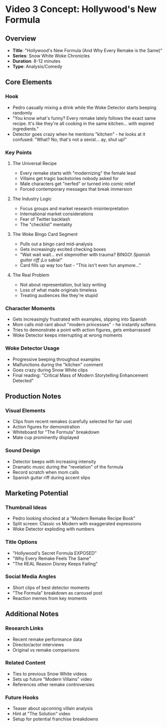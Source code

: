# Video 3 Concept: Hollywood's New Formula

## Overview
- **Title**: "Hollywood's New Formula (And Why Every Remake is the Same)"
- **Series**: Snow White Woke Chronicles
- **Duration**: 8-12 minutes
- **Type**: Analysis/Comedy

## Core Elements
### Hook
- Pedro casually mixing a drink while the Woke Detector starts beeping randomly
- "You know what's funny? Every remake lately follows the exact same recipe. It's like they're all cooking in the same kitchen... with expired ingredients."
- Detector goes crazy when he mentions "kitchen" - he looks at it confused: "What? No, that's not a sexist... ay, shut up!"

### Key Points
1. The Universal Recipe
   - Every remake starts with "modernizing" the female lead
   - Villains get tragic backstories nobody asked for
   - Male characters get "nerfed" or turned into comic relief
   - Forced contemporary messages that break immersion

2. The Industry Logic
   - Focus groups and market research misinterpretation
   - International market considerations
   - Fear of Twitter backlash
   - The "checklist" mentality

3. The Woke Bingo Card Segment
   - Pulls out a bingo card mid-analysis
   - Gets increasingly excited checking boxes
   - "Wait wait wait... evil stepmother with trauma? BINGO! *Spanish guitar riff* ¡Lo sabía!"
   - Card fills up way too fast - "This isn't even fun anymore..."

4. The Real Problem
   - Not about representation, but lazy writing
   - Loss of what made originals timeless
   - Treating audiences like they're stupid

### Character Moments
- Gets increasingly frustrated with examples, slipping into Spanish
- Mom calls mid-rant about "modern princesses" - he instantly softens
- Tries to demonstrate a point with action figures, gets embarrassed
- Woke Detector keeps interrupting at wrong moments

### Woke Detector Usage
- Progressive beeping throughout examples
- Malfunctions during the "kitchen" comment
- Goes crazy during Snow White clips
- Final reading: "Critical Mass of Modern Storytelling Enhancement Detected"

## Production Notes
### Visual Elements
- Clips from recent remakes (carefully selected for fair use)
- Action figures for demonstration
- Whiteboard for "The Formula" breakdown
- Mate cup prominently displayed

### Sound Design
- Detector beeps with increasing intensity
- Dramatic music during the "revelation" of the formula
- Record scratch when mom calls
- Spanish guitar riff during accent slips

## Marketing Potential
### Thumbnail Ideas
- Pedro looking shocked at a "Modern Remake Recipe Book"
- Split screen: Classic vs Modern with exaggerated expressions
- Woke Detector exploding with numbers

### Title Options
- "Hollywood's Secret Formula EXPOSED"
- "Why Every Remake Feels The Same"
- "The REAL Reason Disney Keeps Failing"

### Social Media Angles
- Short clips of best detector moments
- "The Formula" breakdown as carousel post
- Reaction memes from key moments

## Additional Notes
### Research Links
- Recent remake performance data
- Director/actor interviews
- Original vs remake comparisons

### Related Content
- Ties to previous Snow White videos
- Sets up future "Modern Villains" video
- References other remake controversies

### Future Hooks
- Teaser about upcoming villain analysis
- Hint at "The Solution" video
- Setup for potential franchise breakdowns
